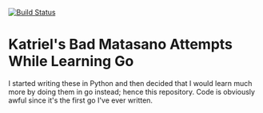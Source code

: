 [![Build Status](https://travis-ci.org/katrielalex/matasano.svg?branch=master)](https://travis-ci.org/katrielalex/matasano)

# Katriel's Bad Matasano Attempts While Learning Go #

I started writing these in Python and then decided that I would learn much more
by doing them in go instead; hence this repository. Code is obviously awful
since it's the first go I've ever written.

